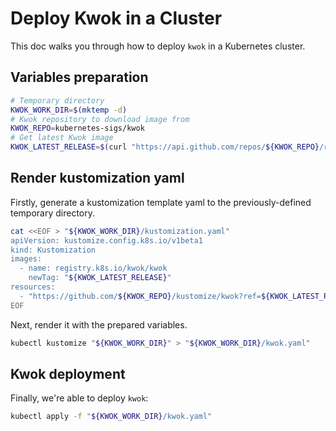 # Deploy Kwok in a Cluster

This doc walks you through how to deploy `kwok` in a Kubernetes cluster.

## Variables preparation

``` bash
# Temporary directory
KWOK_WORK_DIR=$(mktemp -d)
# Kwok repository to download image from
KWOK_REPO=kubernetes-sigs/kwok
# Get latest Kwok image
KWOK_LATEST_RELEASE=$(curl "https://api.github.com/repos/${KWOK_REPO}/releases/latest" | jq -r '.tag_name')
```

## Render kustomization yaml

Firstly, generate a kustomization template yaml to the previously-defined temporary directory.

``` bash
cat <<EOF > "${KWOK_WORK_DIR}/kustomization.yaml"
apiVersion: kustomize.config.k8s.io/v1beta1
kind: Kustomization
images:
  - name: registry.k8s.io/kwok/kwok
    newTag: "${KWOK_LATEST_RELEASE}"
resources:
  - "https://github.com/${KWOK_REPO}/kustomize/kwok?ref=${KWOK_LATEST_RELEASE}"
EOF
```

Next, render it with the prepared variables.

``` bash
kubectl kustomize "${KWOK_WORK_DIR}" > "${KWOK_WORK_DIR}/kwok.yaml"
```

## Kwok deployment

Finally, we're able to deploy `kwok`:

``` bash
kubectl apply -f "${KWOK_WORK_DIR}/kwok.yaml"
```
